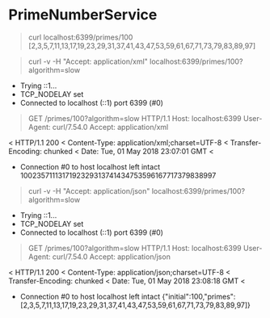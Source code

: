 # PrimeNumberService

> curl localhost:6399/primes/100
[2,3,5,7,11,13,17,19,23,29,31,37,41,43,47,53,59,61,67,71,73,79,83,89,97]

> curl -v -H "Accept: application/xml" localhost:6399/primes/100?algorithm=slow
*   Trying ::1...
* TCP_NODELAY set
* Connected to localhost (::1) port 6399 (#0)
> GET /primes/100?algorithm=slow HTTP/1.1
> Host: localhost:6399
> User-Agent: curl/7.54.0
> Accept: application/xml
>
< HTTP/1.1 200
< Content-Type: application/xml;charset=UTF-8
< Transfer-Encoding: chunked
< Date: Tue, 01 May 2018 23:07:01 GMT
<
* Connection #0 to host localhost left intact
<PrimesResponse><initial>100</initial><primes><primes>2</primes><primes>3</primes><primes>5</primes><primes>7</primes><primes>11</primes><primes>13</primes><primes>17</primes><primes>19</primes><primes>23</primes><primes>29</primes><primes>31</primes><primes>37</primes><primes>41</primes><primes>43</primes><primes>47</primes><primes>53</primes><primes>59</primes><primes>61</primes><primes>67</primes><primes>71</primes><primes>73</primes><primes>79</primes><primes>83</primes><primes>89</primes><primes>97</primes></primes></PrimesResponse>


> curl -v -H "Accept: application/json" localhost:6399/primes/100?algorithm=slow
*   Trying ::1...
* TCP_NODELAY set
* Connected to localhost (::1) port 6399 (#0)
> GET /primes/100?algorithm=slow HTTP/1.1
> Host: localhost:6399
> User-Agent: curl/7.54.0
> Accept: application/json
>
< HTTP/1.1 200
< Content-Type: application/json;charset=UTF-8
< Transfer-Encoding: chunked
< Date: Tue, 01 May 2018 23:08:18 GMT
<
* Connection #0 to host localhost left intact
{"initial":100,"primes":[2,3,5,7,11,13,17,19,23,29,31,37,41,43,47,53,59,61,67,71,73,79,83,89,97]}